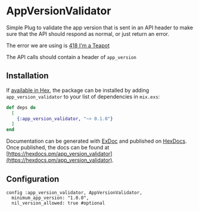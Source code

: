 # AppVersionValidator

Simple Plug to validate the app version that is sent in an API header to make
sure that the API should respond as normal, or just return an error.

The error we are using is [418 I'm a Teapot](https://httpstatuses.com/418)

The API calls should contain a header of `app_version`
## Installation

If [available in Hex](https://hex.pm/docs/publish), the package can be installed
by adding `app_version_validator` to your list of dependencies in `mix.exs`:

```elixir
def deps do
  [
    {:app_version_validator, "~> 0.1.0"}
  ]
end
```

Documentation can be generated with [ExDoc](https://github.com/elixir-lang/ex_doc)
and published on [HexDocs](https://hexdocs.pm). Once published, the docs can
be found at [https://hexdocs.pm/app_version_validator](https://hexdocs.pm/app_version_validator).

## Configuration
```
config :app_version_validator, AppVersionValidator,
  minimum_app_version: "1.0.0",
  nil_version_allowed: true #optional
```



